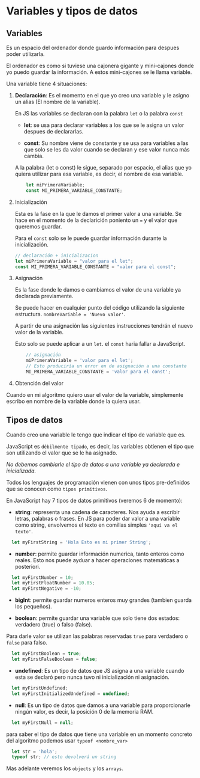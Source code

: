 # Variables y tipos de datos

## Variables

Es un espacio del ordenador donde guardo información para despues poder utilizarla.

El ordenador es como si tuviese una cajonera gigante y mini-cajones donde yo puedo guardar la información. A estos mini-cajones se le llama variable.

Una variable tiene 4 situaciones:

1. **Declaración**: Es el momento en el que yo creo una variable y le asigno un alias (El nombre de la variable).

   En JS las variables se declaran con la palabra `let` o la palabra `const`

   - **let**: se usa para declarar variables a los que se le asigna un valor despues de declararlas.

   - **const**: Su nombre viene de constante y se usa para variables a las que solo se les da valor cuando se declaran y ese valor nunca más cambia.

   A la palabra (let o const) le sigue, separado por espacio, el alias que yo quiera utilizar para esa variable, es decir, el nombre de esa variable.

   ```js
       let miPrimeraVariable;
       const MI_PRIMERA_VARIABLE_CONSTANTE;
   ```

2. Inicialización

   Esta es la fase en la que le damos el primer valor a una variable. Se hace en el momento de la declarición poniento un `=` y el valor que queremos guardar.

   Para el `const` solo se le puede guardar información durante la inicialización.

   ```js
   // declaración + inicializacion
   let miPrimeraVariable = "valor para el let";
   const MI_PRIMERA_VARIABLE_CONSTANTE = "valor para el const";
   ```

3. Asignación

    Es la fase donde le damos o cambiamos el valor de una variable ya declarada previamente.

    Se puede hacer en cualquier punto del código utilizando la siguiente estructura. `nombreVariable = 'Nuevo valor'`.

    A partir de una asignación las siguientes instrucciones tendrán el nuevo valor de la variable.

    Esto solo se puede aplicar a un `let`. el `const` haria fallar a JavaScript.

    ```js
        // asignación
        miPrimeraVariable = 'valor para el let';
        // Esto produciría un error en de asignación a una constante
        MI_PRIMERA_VARIABLE_CONSTANTE = 'valor para el const';
    ```

4. Obtención del valor

Cuando en mi algoritmo quiero usar el valor de la variable, simplemente escribo en nombre de la variable donde la quiera usar.

## Tipos de datos

Cuando creo una variable le tengo que indicar el tipo de variable que es.

JavaScript es `débilmente tipado`, es decir, las variables obtienen el tipo que son utilizando el valor que se le ha asignado.

*No debemos cambiarle el tipo de datos a una variable ya declarada e inicializada.*

Todos los lenguajes de programación vienen con unos tipos pre-definidos que se conocen como `tipos primitivos`.

En JavaScript hay 7 tipos de datos primitivos (veremos 6 de momento):

- **string**: representa una cadena de caracteres. Nos ayuda a escribir letras, palabras o frases. En JS para poder dar valor a una variable como string, envolvemos el texto en comillas simples `'aqui va el texto'`.

```js
  let myFirstString = 'Hola Esto es mi primer String';  
```

- **number**: permite guardar información numerica, tanto enteros como reales. Esto nos puede ayduar a hacer operaciones matemáticas a posteriori.

```js
  let myFirstNumber = 10;
  let myFirstFloatNumber = 10.05;
  let myFirstNegative = -10;
```

- **bigInt**: permite guardar numeros enteros muy grandes (tambien guarda los pequeños).

- **boolean**: permite guardar una variable que solo tiene dos estados: verdadero (true) o falso (false).

Para darle valor se utilizan las palabras reservadas `true` para verdadero o `false` para falso.

```js
  let myFirstBoolean = true;
  let myFirstFalseBoolean = false;
```

- **undefined**: Es un tipo de datos que JS asigna a una variable cuando esta se declaró pero nunca tuvo ni inicialización ni asignación.

```js
  let myFirstUndefined;
  let myFirstInitializedUndefined = undefined;
```

- **null**: Es un tipo de datos que damos a una variable para proporcionarle ningún valor, es decir, la posición 0 de la memoria RAM.

```js
  let myFirstNull = null;
```

para saber el tipo de datos que tiene una variable en un momento concreto del algoritmo podemos usar `typeof <nombre_var>`

```js
  let str = 'hola';
  typeof str; // esto devolverá un string 
```

Mas adelante veremos los `objects` y los `arrays`.
